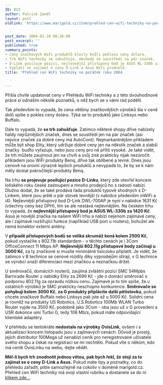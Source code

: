 ```yaml
---
ID: 813
author: Patrick Zandl
layout: post
oldlink: 'https://www.marigold.cz/item/prehled-cen-wifi-techniky-na-pocatek-roku-2004

  '
post_date: 2004-01-26 08:26:00
post_excerpt: ''
published: true
summary_points:
- Ceny značkových WiFi produktů klesly kvůli poklesu ceny dolaru.
- Trh WiFi techniky se zahušťuje, obchody se soustředí na pár značek.
- D-Link posiluje pozici, nejlevnější přístupový bod je ASUS WL-330b za 1420 Kč.
- Vyplatí se zajímat o ceny D-Link a Asus WiFi produktů.
title: 'Přehled cen WiFi techniky na počátek roku 2004

  '
---
```


<p>
Přišla chvíle updatovat ceny v Přehledu WiFi techniky a z této dvouhodinové práce si odnáším několik poznatků, o něž bych se s vámi rád podělil. </p>

<p>
Tak především to vypadá, že cena většiny značkovějších výrobků šla v ceně dolů spíše o pokles ceny dolaru. Týká se to produktů jako Linksys nebo Buffalo. </p>

<p>
Dále to vypadá, že <STRONG>se trh zahušťuje</STRONG>. Zatímco některé shopy dříve nabízely haldy nejrůznějších značek, dnes se soustředí jen na pár značek (asi nejvíce značek za dobré ceny má AutoCont). Nejmarkantnějším příkladem může být shop Elity, který udržuje dobré ceny jen na několik značek a slabší značky&#160; buďto vyřazuje, nebo jsou ceny pro ně příliš vysoké. Je také vidět, že trh můžete zaujmout jen na chvíli a svůj zisk prakticky nijak nezúročit: příkladem jsou WiFi produkty Benq, dříve tak oblíbené a levné. Dnes jsou cenově na úrovni výrazně lepších produktů a nevypadá to, že by se k nám měly dostat pokročilejší produkty Benq. </p>

<p>
Na trhu <STRONG>se projevuje posilující pozice D-Linku</STRONG>, který zde otevřel koncem loňského roku české zastoupení a mnoho prodejců ho s radostí nabízí. Dlužno dodat, že se také prodává řada produktů typově shodných s D-Linkem, které jsou ještě o pár stovek levnější (v nabídce především inWiFi a i4). Nejlevnější přístupový bod D-Link DWL-700AP je nyní v nabídce 1631 Kč (všechny ceny bez DPH), tím se ale nestává nejlevnějším. Na českém trhu to vypadá, že <STRONG>nejlevnější přístupový bod je ASUS WL-330b za 1420 Kč</STRONG>. Asus je novější značka na našem WiFi trhu a nabízí nejenom zajímavé ceny, ale i zajímavé rozšiřující funkce (například USB port u routeru), bohužel ale nemá konektor externí antény. </p>

<p>
V <STRONG>případě přístupových bodů se veliká skrumáž koná kolem 2500 Kč</STRONG>, pokud vystačíte s 802.11b standardem - v těchto cenách je i 3Com OfficeConnect 11 Mbps AP. <STRONG>Nejlevnější 802.11g přístupové body začínají u 3000 Kč</STRONG>, za ty značkové si musíte minimálně tisícovku připlatit. Je vidět, že zatímco v B technice se cenové rozdíly díky výprodejům stírají, v G technice se výrobci snaží diferenciaci mezi značkou a neznačkou držet. </p>

<p>
U směrovačů, domácích routerů, zaujímá zvláštní pozici SMC 54Mpbs Barricade Router z nabídky Elity za 2699 Kč - jde o domácí směrovač s podporou 802.11g za opravdu nízkou cenu. Zajímavé je to tím spíše, že u ostatních výrobků je SMC prakticky neschopno konkurence. <STRONG>Směrovače se pohybují kolem 3000 Kč</STRONG>, <STRONG>za G produkty připlácíte další pětistovku</STRONG>, pokud chcete značkové Buffalo nebo Linksys pak jste až u 5000 Kč. Solidní cena je rovněž na produkty US Robotics, U.S.Robotics 100Mb WLAN Turbo Router vyjde na 3500 Kč, podobně jako 3Com - oba jsou už v G provedení a USR dokonce umí Turbo G, tedy 108 Mb/s, pokud máte odpovídající klientské adaptéry. </p>

<p>
V přehledu se tentokráte <STRONG>nedostalo na výrobky OvisLink</STRONG>, ovšem i s aktualizací koncem listopadu jsou v zajímavých cenách. Důvod je prostý, jejich distributor 100Mega už nenabízí ceník pro neregistrované uživatele svého shopu a čekat na registraci se mi nechtělo. Pokud víte o někom, kdo má ceník OvisLinku na webu, dejte vědět. </p>

<p>
<STRONG>Měl-li bych trh znodnotit jednou větou, pak bych řekl, že stojí za to zajímat se o ceny D-Link a Asus.</STRONG> Pokud máte tipy a poznatky, co do přehledu zařadit, pište samozřejmě na cokoliv v doméně marigold.cz. Přehled cen WiFi techniky má svoji vlastní rubriku a dostanete se do ní <A href="/prehledwifi/">klikem zde...</A></p>